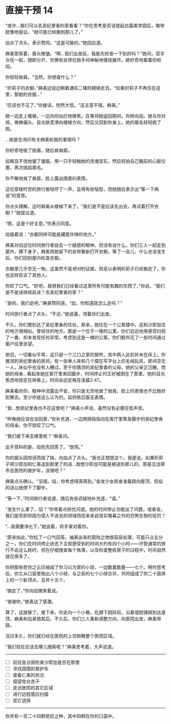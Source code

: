 # 直接干预 14

“或许...我们可以去吴纪里香的家看看？”你在思考是否该提起白露美学园后，略带犹豫地提议。“她可能已经搬到那儿了。”

焰点了点头，表示赞同。“这是可能的，”她回应道。

麻美思索着，眉头微皱。“啊...我们出发前，我能先检查一下别的吗？”她问，双手合在一起，随即分开，仿佛有丝带在她手间神秘地缠绕展开。她好奇地看着你和焰。

你轻轻耸肩。“当然。你想查什么？”

“织莉子的衣橱，”麻美边说边朝着通往二楼的楼梯走去。“如果织莉子不再住在这里，那她的衣服...”

“应该也不见了，”你接话，恍然大悟。“这主意不错，麻美。”

她一边走上楼梯，一边向你灿烂地微笑。在等待她返回期间，你转向焰。她与你对视，微微偏头，目光故意滑向楼梯方向，然后又回到你身上。她的眉毛轻轻挑了挑。

...她是在询问有关麻美和我的事情吗？

你好奇地挑了挑眉，随后耸耸肩。

焰略显不悦地皱了皱眉，用一只手轻触她的灵魂宝石，然后轻拍自己胸前的心脏位置，再次挑起眉毛。

你不解地耸了耸肩，脸上露出困惑的表情。

这位穿梭时空的旅行者轻哼了一声，显得有些恼怒，但她随后表示出“等一下再说”的意思。

你点头理解，这时麻美从楼梯下来了。“我们是不是应该先出去，再试着打开衣橱？”她提议道。

“嗯，这是个好主意，”你表示同意。

焰接着说：“衣橱同样可能是藏匿炸弹的地方。”

麻美对焰这位时间旅行者投去一个疑惑的眼神，但没有说什么。你们三人一起走到屋外，蹲下身子，麻美用她留下的丝带重新打开衣橱。等了一会儿，什么也没发生后，你们回到屋内检查衣橱。

衣橱里几乎空无一物。这虽然不是*绝对*的证据，但足以表明织莉子已经搬走了，你也这样告诉了其他人。

你叹了口气。“好吧，我想我们已经看过这里所有可能有趣的东西了，”你说。“我们是不是该继续前进？去吴纪里香的家？”

“是的，我们走吧，”麻美赞同道。“焰，你知道路怎么走吗？”

时间旅行者点了点头。“不远，”她说着，领着你们出发。

不久，你们便到达了吴纪里香的住处。原来，她住在一个公寓楼中，这和沙耶加住的地方很相似。曾经住的地方。那是一个位于一楼的公寓，你们远远地用感官扫视了一番，却未发现任何异常。考虑到这是一楼的公寓，你们额外花了一些时间通过窗户往里张望。

依旧，一切看似平常，这只是一个三口之家的居所，其中两人此刻并未在床上。你推测的吴纪里香的房间，有一张单人床和几个摆在写字台上的毛绒玩具，房间空无一人。床似乎也没有人睡过。至于你猜测的吴纪里香的父母，她的父亲正沉睡，而她的母亲...看起来她在客厅里来回踱步，时间停止时正好被困在了那里。她的目光焦虑地锁定在钟表上，时间永远定格在凌晨2:47。

麻美看向你，眼神中流露出不安，你只是无奈地耸了耸肩，脸上的表情也不比她好到哪去。至少你是这么认为的。焰则依旧面无表情。

“我...想吴纪里香也不在这里吧？”麻美小声说，虽然没有必要压低声音。

“昨晚她应该也没回家，”你补充道，一边用拇指指向在客厅里焦急踱步的吴纪里香的母亲。你不禁叹了口气。

“我们接下来去哪里呢？”麻美问。

出乎意料的是，焰抢先回答了。“医院。”

你的眉头因惊讶而挑了挑，向焰点了点头。“我也正想提这个。我是说，如果织莉子把沙耶加和仁美送到那里了的话...我想沙耶加可能是被送到那儿的。那是见泷原市总医院的救护车，没错吧？”

麻美点头确认。“没错。焰，你考虑得真周到。”金发少女转身准备跳向屋顶，但焰的话让她停下了脚步。

“等一下，”时间旅行者说道，随后有些迟疑地补充道，“请。”

“发生什么事了，焰？”你带着点担忧问道。她的时间停止功能出了问题，或者说，我们是否即将因为侵入不该去的领域而招来来自现实帷幕之外的恐怖生物的惩罚？

“...我需要净化下，”她说着，将手掌对着你。

“原来如此，”你松了一口气回答。抽离出来的腐败之物很容易处理，可能只占五分之一。你们在时间停止状态下主观感受到的时间大约有四个小时——尽管通常的旅行不会这么耗时，但在仔细搜查每个角落，以及检查整栋房子的过程中，时间自然就花得多了。

你把那些悲伤之云压缩成了你习以为常的小球，一边数着数量——七个。稍作思考后，你又从口袋里掏出八个小球，与之前的七个小球合并，共同组成了你二十面体上的一个新顶点，总共十五个。

“搞定了，”你向焰微笑着说。

“谢谢你，”她表达了感激。

算了，这就够了。接下来，你走向一个小巷，在蹲下跳跃前，沿着墙壁弹跳到达屋顶。麻美和焰紧随其后，不久后，你们三人重新调整方向，向医院出发，麻美带路。

没过多久，你们就已经在医院的上空俯瞰整个医院区域。

“我们现在应该去哪儿搜索呢？”麻美思考着，大声说道。

---

- [ ] 前往急诊部检查沙耶加是否在那里
- [ ] 寻找周围的救护车
- [ ] 查看仁美的状况
- [ ] 探望佐仓杏子
- [ ] 走访医院的其它区域
- [ ] 进行远程感应扫描
- [ ] 其它选择

---

你共有一百二十四颗悲叹之种，其中四颗在你的口袋中。

